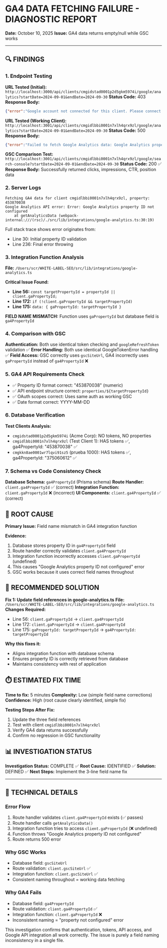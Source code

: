 # GA4 DATA FETCHING FAILURE - DIAGNOSTIC REPORT

**Date:** October 10, 2025
**Issue:** GA4 data returns empty/null while GSC works

---

## 🔍 FINDINGS

### 1. Endpoint Testing
**URL Tested (Initial):** `http://localhost:3000/api/clients/cmgidstad0001p2d5gkm5974i/google/analytics?startDate=2024-09-01&endDate=2024-09-30`
**Status Code:** 403
**Response Body:**
```json
{"error":"Google account not connected for this client. Please connect in client settings."}
```

**URL Tested (Working Client):** `http://localhost:3001/api/clients/cmgidlbbi0001n7xlh4qrx9zl/google/analytics?startDate=2024-09-01&endDate=2024-09-30`
**Status Code:** 500
**Response Body:**
```json
{"error":"Failed to fetch Google Analytics data: Google Analytics property ID not configured","code":"FETCH_ERROR"}
```

**GSC Comparison Test:** `http://localhost:3001/api/clients/cmgidlbbi0001n7xlh4qrx9zl/google/search-console?startDate=2024-09-01&endDate=2024-09-30`
**Status Code:** 200 ✅
**Response Body:** Successfully returned clicks, impressions, CTR, position data

### 2. Server Logs
```
Fetching GA4 data for client cmgidlbbi0001n7xlh4qrx9zl, property: 453870038
Google Analytics API error: Error: Google Analytics property ID not configured
    at getAnalyticsData (webpack-internal:///(rsc)/./src/lib/integrations/google-analytics.ts:30:19)
```

Full stack trace shows error originates from:
- Line 30: Initial property ID validation
- Line 236: Final error throwing

### 3. Integration Function Analysis
**File:** `/Users/scr/WHITE-LABEL-SEO/src/lib/integrations/google-analytics.ts`

**Critical Issue Found:**
- **Line 56:** `const targetPropertyId = propertyId || client.gaPropertyId;`
- **Line 172:** `if (!client.gaPropertyId && targetPropertyId)`
- **Line 175:** `data: { gaPropertyId: targetPropertyId }`

**FIELD NAME MISMATCH:** Function uses `gaPropertyId` but database field is `ga4PropertyId`

### 4. Comparison with GSC
**Authentication:** Both use identical token checking and `googleRefreshToken` validation ✅
**Error Handling:** Both use identical GoogleTokenError handling ✅
**Field Access:** GSC correctly uses `gscSiteUrl`, GA4 incorrectly uses `gaPropertyId` instead of `ga4PropertyId` ❌

### 5. GA4 API Requirements Check
- ✅ Property ID format correct: "453870038" (numeric)
- ✅ API endpoint structure correct: `properties/${targetPropertyId}`
- ✅ OAuth scopes correct: Uses same auth as working GSC
- ✅ Date format correct: YYYY-MM-DD

### 6. Database Verification
**Test Clients Analysis:**
- `cmgidstad0001p2d5gkm5974i` (Acme Corp): NO tokens, NO properties
- `cmgidlbbi0001n7xlh4qrx9zl` (Test Client 1): HAS tokens ✅, ga4PropertyId: "453870038" ✅
- `cmgkkn8ae0001wr7lqvi91sz5` (prueba 1000): HAS tokens ✅, ga4PropertyId: "375060612" ✅

### 7. Schema vs Code Consistency Check
**Database Schema:** `ga4PropertyId` (Prisma schema)
**Route Handler:** `client.ga4PropertyId` ✅ (correct)
**Integration Function:** `client.gaPropertyId` ❌ (incorrect)
**UI Components:** `client.ga4PropertyId` ✅ (correct)

## 🎯 ROOT CAUSE
**Primary Issue:** Field name mismatch in GA4 integration function

**Evidence:**
1. Database stores property ID in `ga4PropertyId` field
2. Route handler correctly validates `client.ga4PropertyId` 
3. Integration function incorrectly accesses `client.gaPropertyId` (undefined)
4. This causes "Google Analytics property ID not configured" error
5. GSC works because it uses correct field names throughout

## 💊 RECOMMENDED SOLUTION

**Fix 1: Update field references in google-analytics.ts**
**File:** `/Users/scr/WHITE-LABEL-SEO/src/lib/integrations/google-analytics.ts`
**Changes Required:**
- Line 56: `client.gaPropertyId` → `client.ga4PropertyId`
- Line 172: `client.gaPropertyId` → `client.ga4PropertyId`  
- Line 175: `gaPropertyId: targetPropertyId` → `ga4PropertyId: targetPropertyId`

**Why this fixes it:** 
- Aligns integration function with database schema
- Ensures property ID is correctly retrieved from database
- Maintains consistency with rest of application

## ⏱️ ESTIMATED FIX TIME
**Time to fix:** 5 minutes
**Complexity:** Low (simple field name corrections)
**Confidence:** High (root cause clearly identified, simple fix)

**Testing Steps After Fix:**
1. Update the three field references
2. Test with client `cmgidlbbi0001n7xlh4qrx9zl` 
3. Verify GA4 data returns successfully
4. Confirm no regression in GSC functionality

## 📊 INVESTIGATION STATUS
**Investigation Status:** COMPLETE ✅
**Root Cause:** IDENTIFIED ✅
**Solution:** DEFINED ✅
**Next Steps:** Implement the 3-line field name fix

---

## 🔧 TECHNICAL DETAILS

### Error Flow
1. Route handler validates `client.ga4PropertyId` exists (✅ passes)
2. Route handler calls `getAnalyticsData()`
3. Integration function tries to access `client.gaPropertyId` (❌ undefined)
4. Function throws "Google Analytics property ID not configured"
5. Route returns 500 error

### Why GSC Works
- Database field: `gscSiteUrl` 
- Route validation: `client.gscSiteUrl` ✅
- Integration function: `client.gscSiteUrl` ✅
- Consistent naming throughout = working data fetching

### Why GA4 Fails  
- Database field: `ga4PropertyId`
- Route validation: `client.ga4PropertyId` ✅
- Integration function: `client.gaPropertyId` ❌
- Inconsistent naming = "property not configured" error

This investigation confirms that authentication, tokens, API access, and Google API integration all work correctly. The issue is purely a field naming inconsistency in a single file.